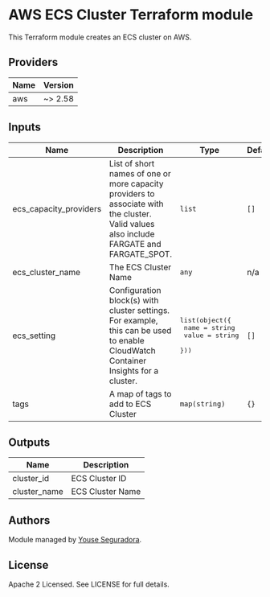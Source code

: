 # AWS ECS Cluster Terraform module

This Terraform module creates an ECS cluster on AWS.

<!-- BEGINNING OF PRE-COMMIT-TERRAFORM DOCS HOOK -->
## Providers

| Name | Version |
|------|---------|
| aws | ~> 2.58 |

## Inputs

| Name | Description | Type | Default | Required |
|------|-------------|------|---------|:-----:|
| ecs\_capacity\_providers | List of short names of one or more capacity providers to associate with the cluster. Valid values also include FARGATE and FARGATE\_SPOT. | `list` | `[]` | no |
| ecs\_cluster\_name | The ECS Cluster Name | `any` | n/a | yes |
| ecs\_setting | Configuration block(s) with cluster settings. For example, this can be used to enable CloudWatch Container Insights for a cluster. | <pre>list(object({<br>    name  = string<br>    value = string<br>  }))</pre> | `[]` | no |
| tags | A map of tags to add to ECS Cluster | `map(string)` | `{}` | no |

## Outputs

| Name | Description |
|------|-------------|
| cluster\_id | ECS Cluster ID |
| cluster\_name | ECS Cluster Name |

<!-- END OF PRE-COMMIT-TERRAFORM DOCS HOOK -->

## Authors

Module managed by [Youse Seguradora](https://github.com/youse-seguradora).

## License

Apache 2 Licensed. See LICENSE for full details.